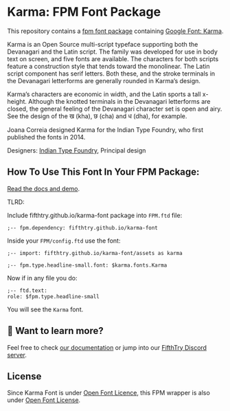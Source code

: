 # Karma: FPM Font Package

This repository contains a [fpm font package](https://fpm.dev/featured/fonts/) containing [Google Font: 
Karma](https://fonts.google.com/specimen/Karma/about).

Karma is an Open Source multi-script typeface supporting both the Devanagari and the Latin script. The family was developed for use in body text on screen, and five fonts are available. The characters for both scripts feature a construction style that tends toward the monolinear. The Latin script component has serif letters. Both these, and the stroke terminals in the Devanagari letterforms are generally rounded in Karma’s design.

Karma’s characters are economic in width, and the Latin sports a tall x-height. Although the knotted terminals in the Devanagari letterforms are closed, the general feeling of the Devanagari character set is open and airy. See the design of the ख (kha), छ (cha) and ध (dha), for example.

Joana Correia designed Karma for the Indian Type Foundry, who first published the fonts in 2014.


Designers: [Indian Type Foundry](http://www.indiantypefoundry.com/), Principal design

## How To Use This Font In Your FPM Package:

[Read the docs and demo](https://fifthtry.github.io/karma-font).

TLRD:

Include fifthtry.github.io/karma-font package into `FPM.ftd` file:

```ftd
;-- fpm.dependency: fifthtry.github.io/karma-font
```

Inside your `FPM/config.ftd` use the font:

```ftd
;-- import: fifthtry.github.io/karma-font/assets as karma

;-- fpm.type.headline-small.font: $karma.fonts.Karma
```

Now if in any file you do:

```ftd
;-- ftd.text:
role: $fpm.type.headline-small
```

You will see the `Karma` font.

## 👀 Want to learn more?

Feel free to check [our documentation](https://fpm.dev/) or jump into our [FifthTry Discord 
server](https://discord.gg/bucrdvptYd).

## License

Since Karma Font is under [Open Font Licence](https://fonts.google.com/specimen/Karma/about), this FPM wrapper is also
under [Open Font License](LICENSE).




